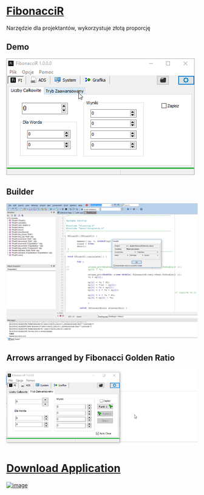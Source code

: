 # <a href="https://github.com/informacja/FibonacciR/releases"> FibonacciR </a>
Narzędzie dla projektantów, wykorzystuje złotą proporcję

## Demo
<img src="DEL1-files_removed_from_project/demo.gif">

## Builder 
<img src="DEL1-files_removed_from_project/builder.png">

## Arrows arranged by Fibonacci Golden Ratio
<img src="DEL1-files_removed_from_project/arrows.gif">



<a href="../../releases"> <h1> Download Application </h1> </a>
[
 ![image](https://user-images.githubusercontent.com/22752828/114411857-db3fbe00-9bac-11eb-8ee0-c60ed4c4f9dd.png)
](https://docs.google.com/document/d/1V0afGiZMkO7FY_AcZl_fC8xc2hVandgIKEAj1GgMwGg/edit?usp=sharing)

